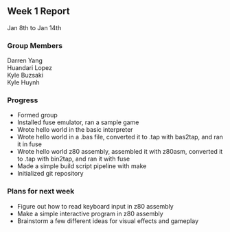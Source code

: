 ## Week 1 Report

Jan 8th to Jan 14th

### Group Members

Darren Yang  
Huandari Lopez  
Kyle Buzsaki  
Kyle Huynh  

### Progress

- Formed group
- Installed fuse emulator, ran a sample game
- Wrote hello world in the basic interpreter
- Wrote hello world in a .bas file, converted it to .tap with bas2tap, and ran
  it in fuse
- Wrote hello world z80 assembly, assembled it with z80asm, converted it to .tap
  with bin2tap, and ran it with fuse
- Made a simple build script pipeline with make
- Initialized git repository

### Plans for next week

- Figure out how to read keyboard input in z80 assembly
- Make a simple interactive program in z80 assembly
- Brainstorm a few different ideas for visual effects and gameplay
